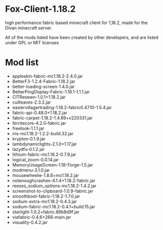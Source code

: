 # Fox-Client-1.18.2
high performance fabric based minecraft client for 1,18.2, made for the Divan minecraft server.

All of the mods listed have been created by other developers, and are listed under GPL or MIT licenses


# Mod list
- appleskin-fabric-mc1.18.2-2.4.0.jar
- BetterF3-1.2.4-Fabric-1.18.2.jar
- better-loading-screen-1.4.0.jar
- BetterPingDisplay-Fabric-1.18.1-1.1.1.jar
- CITResewn-1.0.1+1.18.2.jar
- cullleaves-2.3.2.jar
- easiervillagertrading-1.18.2-fabric0.47.10-1.5.4.jar
- fabric-api-0.48.0+1.18.2.jar
- fabric-carpet-1.18.2-1.4.69+v220331.jar
- ferritecore-4.2.0-fabric.jar
- freelook-1.1.1.jar
- iris-mc1.18.2-1.2.2-build.32.jar
- krypton-0.1.9.jar
- lambdynamiclights-2.1.0+1.17.jar
- lazydfu-0.1.2.jar
- lithium-fabric-mc1.18.2-0.7.9.jar
- logical_zoom-0.0.14.jar
- MemoryUsageScreen-1.18-Forge-1.5.jar
- modmenu-3.1.0.jar
- mousewheelie-1.8.8+mc1.18.2.jar
- notenoughcrashes-4.1.4+1.18.2-fabric.jar
- reeses_sodium_options-mc1.18.2-1.4.2.jar
- screenshot-to-clipboard-1.0.9-fabric.jar
- smoothboot-fabric-1.18.2-1.7.0.jar
- sodium-extra-mc1.18.2-0.4.3.jar
- sodium-fabric-mc1.18.2-0.4.1+build.15.jar
- starlight-1.0.2+fabric.89b8d9f.jar
- viafabric-0.4.6+266-main.jar
- visuality-0.4.2.jar
